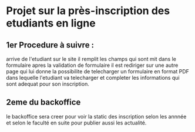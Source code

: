 # Projet sur la près-inscription des etudiants en ligne 
## 1er Procedure à suivre :
arrive de l'etudiant sur le site il remplit les champs qui sont mit dans le formulaire 
apres la validation de formulaire il est rediriger sur une autre page qui lui donne la possibilite de telecharger
un formulaire en format PDF dans lequelle l'etudiant va telecharger et  completer les informations qui sont adequat pour son inscription.
## 2eme du backoffice 

le backoffice sera creer pour voir la static des inscription selon les annnée et selon le faculté
en suite pour publier aussi les actualité.